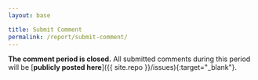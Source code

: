 ```yaml
---
layout: base

title: Submit Comment
permalink: /report/submit-comment/
---
```


**The comment period is closed.** All submitted comments during this period will be [**publicly posted here**]({{ site.repo }}/issues){:target="_blank"}.
